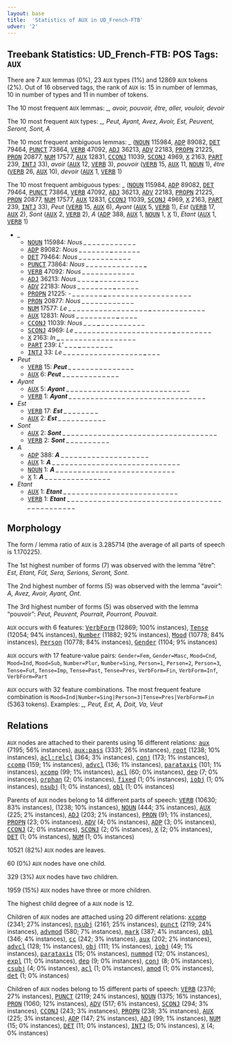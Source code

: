 ```yaml
---
layout: base
title:  'Statistics of AUX in UD_French-FTB'
udver: '2'
---
```


## Treebank Statistics: UD_French-FTB: POS Tags: `AUX`

There are 7 `AUX` lemmas (0%), 23 `AUX` types (1%) and 12869 `AUX` tokens (2%).
Out of 16 observed tags, the rank of `AUX` is: 15 in number of lemmas, 10 in number of types and 11 in number of tokens.

The 10 most frequent `AUX` lemmas: <em>_, avoir, pouvoir, être, aller, vouloir, devoir</em>

The 10 most frequent `AUX` types:  <em>_, Peut, Ayant, Avez, Avoir, Est, Peuvent, Seront, Sont, A</em>

The 10 most frequent ambiguous lemmas: <em>_</em> (<tt><a href="fr_ftb-pos-NOUN.html">NOUN</a></tt> 115984, <tt><a href="fr_ftb-pos-ADP.html">ADP</a></tt> 89082, <tt><a href="fr_ftb-pos-DET.html">DET</a></tt> 79464, <tt><a href="fr_ftb-pos-PUNCT.html">PUNCT</a></tt> 73864, <tt><a href="fr_ftb-pos-VERB.html">VERB</a></tt> 47092, <tt><a href="fr_ftb-pos-ADJ.html">ADJ</a></tt> 36213, <tt><a href="fr_ftb-pos-ADV.html">ADV</a></tt> 22183, <tt><a href="fr_ftb-pos-PROPN.html">PROPN</a></tt> 21225, <tt><a href="fr_ftb-pos-PRON.html">PRON</a></tt> 20877, <tt><a href="fr_ftb-pos-NUM.html">NUM</a></tt> 17577, <tt><a href="fr_ftb-pos-AUX.html">AUX</a></tt> 12831, <tt><a href="fr_ftb-pos-CCONJ.html">CCONJ</a></tt> 11039, <tt><a href="fr_ftb-pos-SCONJ.html">SCONJ</a></tt> 4969, <tt><a href="fr_ftb-pos-X.html">X</a></tt> 2163, <tt><a href="fr_ftb-pos-PART.html">PART</a></tt> 239, <tt><a href="fr_ftb-pos-INTJ.html">INTJ</a></tt> 33), <em>avoir</em> (<tt><a href="fr_ftb-pos-AUX.html">AUX</a></tt> 12, <tt><a href="fr_ftb-pos-VERB.html">VERB</a></tt> 3), <em>pouvoir</em> (<tt><a href="fr_ftb-pos-VERB.html">VERB</a></tt> 15, <tt><a href="fr_ftb-pos-AUX.html">AUX</a></tt> 11, <tt><a href="fr_ftb-pos-NOUN.html">NOUN</a></tt> 1), <em>être</em> (<tt><a href="fr_ftb-pos-VERB.html">VERB</a></tt> 26, <tt><a href="fr_ftb-pos-AUX.html">AUX</a></tt> 10), <em>devoir</em> (<tt><a href="fr_ftb-pos-AUX.html">AUX</a></tt> 1, <tt><a href="fr_ftb-pos-VERB.html">VERB</a></tt> 1)

The 10 most frequent ambiguous types:  <em>_</em> (<tt><a href="fr_ftb-pos-NOUN.html">NOUN</a></tt> 115984, <tt><a href="fr_ftb-pos-ADP.html">ADP</a></tt> 89082, <tt><a href="fr_ftb-pos-DET.html">DET</a></tt> 79464, <tt><a href="fr_ftb-pos-PUNCT.html">PUNCT</a></tt> 73864, <tt><a href="fr_ftb-pos-VERB.html">VERB</a></tt> 47092, <tt><a href="fr_ftb-pos-ADJ.html">ADJ</a></tt> 36213, <tt><a href="fr_ftb-pos-ADV.html">ADV</a></tt> 22183, <tt><a href="fr_ftb-pos-PROPN.html">PROPN</a></tt> 21225, <tt><a href="fr_ftb-pos-PRON.html">PRON</a></tt> 20877, <tt><a href="fr_ftb-pos-NUM.html">NUM</a></tt> 17577, <tt><a href="fr_ftb-pos-AUX.html">AUX</a></tt> 12831, <tt><a href="fr_ftb-pos-CCONJ.html">CCONJ</a></tt> 11039, <tt><a href="fr_ftb-pos-SCONJ.html">SCONJ</a></tt> 4969, <tt><a href="fr_ftb-pos-X.html">X</a></tt> 2163, <tt><a href="fr_ftb-pos-PART.html">PART</a></tt> 239, <tt><a href="fr_ftb-pos-INTJ.html">INTJ</a></tt> 33), <em>Peut</em> (<tt><a href="fr_ftb-pos-VERB.html">VERB</a></tt> 15, <tt><a href="fr_ftb-pos-AUX.html">AUX</a></tt> 6), <em>Ayant</em> (<tt><a href="fr_ftb-pos-AUX.html">AUX</a></tt> 5, <tt><a href="fr_ftb-pos-VERB.html">VERB</a></tt> 1), <em>Est</em> (<tt><a href="fr_ftb-pos-VERB.html">VERB</a></tt> 17, <tt><a href="fr_ftb-pos-AUX.html">AUX</a></tt> 2), <em>Sont</em> (<tt><a href="fr_ftb-pos-AUX.html">AUX</a></tt> 2, <tt><a href="fr_ftb-pos-VERB.html">VERB</a></tt> 2), <em>A</em> (<tt><a href="fr_ftb-pos-ADP.html">ADP</a></tt> 388, <tt><a href="fr_ftb-pos-AUX.html">AUX</a></tt> 1, <tt><a href="fr_ftb-pos-NOUN.html">NOUN</a></tt> 1, <tt><a href="fr_ftb-pos-X.html">X</a></tt> 1), <em>Etant</em> (<tt><a href="fr_ftb-pos-AUX.html">AUX</a></tt> 1, <tt><a href="fr_ftb-pos-VERB.html">VERB</a></tt> 1)


* <em>_</em>
  * <tt><a href="fr_ftb-pos-NOUN.html">NOUN</a></tt> 115984: <em>Nous _ _ <b>_</b> _ _ _ <b>_</b> _ _ _ _ _ _ _</em>
  * <tt><a href="fr_ftb-pos-ADP.html">ADP</a></tt> 89082: <em>Nous _ _ _ _ _ _ _ <b>_</b> _ _ _ _ _ _</em>
  * <tt><a href="fr_ftb-pos-DET.html">DET</a></tt> 79464: <em>Nous _ <b>_</b> _ _ _ <b>_</b> _ _ _ _ _ _ _ _</em>
  * <tt><a href="fr_ftb-pos-PUNCT.html">PUNCT</a></tt> 73864: <em>Nous _ _ _ _ _ _ _ _ _ _ _ _ _ <b>_</b></em>
  * <tt><a href="fr_ftb-pos-VERB.html">VERB</a></tt> 47092: <em>Nous <b>_</b> _ _ _ _ _ _ _ _ _ _ _ <b>_</b> _</em>
  * <tt><a href="fr_ftb-pos-ADJ.html">ADJ</a></tt> 36213: <em>Nous _ _ _ _ <b>_</b> _ _ _ _ _ _ _ _ _</em>
  * <tt><a href="fr_ftb-pos-ADV.html">ADV</a></tt> 22183: <em>Nous _ _ _ _ _ _ _ _ <b>_</b> _ _ _ _ _</em>
  * <tt><a href="fr_ftb-pos-PROPN.html">PROPN</a></tt> 21225: <em>- _ _ _ _ _ _ _ <b>_</b> _ _ _ _ _ _ _ _ _ _ _ _ _ _ _ _ _ _ _</em>
  * <tt><a href="fr_ftb-pos-PRON.html">PRON</a></tt> 20877: <em>Nous _ _ _ _ _ _ _ _ _ _ <b>_</b> <b>_</b> _ _</em>
  * <tt><a href="fr_ftb-pos-NUM.html">NUM</a></tt> 17577: <em>Le _ _ _ _ _ _ _ _ _ _ _ _ _ _ _ _ _ _ <b>_</b> _ _ _ _ _ _ _ _ _ _ _ _</em>
  * <tt><a href="fr_ftb-pos-AUX.html">AUX</a></tt> 12831: <em>Nous _ _ _ _ _ _ _ _ _ <b>_</b> _ _ _ _</em>
  * <tt><a href="fr_ftb-pos-CCONJ.html">CCONJ</a></tt> 11039: <em>Nous _ _ _ <b>_</b> _ _ _ _ _ _ _ _ _ _</em>
  * <tt><a href="fr_ftb-pos-SCONJ.html">SCONJ</a></tt> 4969: <em>Le _ _ _ _ _ _ _ _ _ _ _ _ _ _ _ _ _ _ _ _ _ _ <b>_</b> _ _ _ _ _ _ _ _</em>
  * <tt><a href="fr_ftb-pos-X.html">X</a></tt> 2163: <em>In <b>_</b> _ _ _ _ _ _ _ _ _ _ _ _ _ _ _ _ _</em>
  * <tt><a href="fr_ftb-pos-PART.html">PART</a></tt> 239: <em>L' _ _ _ <b>_</b> _ _ _ _ _ _ _</em>
  * <tt><a href="fr_ftb-pos-INTJ.html">INTJ</a></tt> 33: <em>Le _ _ _ _ _ _ _ _ _ _ _ _ _ _ _ _ _ _ <b>_</b> _ _ _</em>
* <em>Peut</em>
  * <tt><a href="fr_ftb-pos-VERB.html">VERB</a></tt> 15: <em><b>Peut</b> _ _ _ _ _ _ _ _ _ _ _ _ _ _ _</em>
  * <tt><a href="fr_ftb-pos-AUX.html">AUX</a></tt> 6: <em><b>Peut</b> _ _ _ _ _ _ _ _ _ _ _ _ _</em>
* <em>Ayant</em>
  * <tt><a href="fr_ftb-pos-AUX.html">AUX</a></tt> 5: <em><b>Ayant</b> _ _ _ _ _ _ _ _ _ _ _ _ _ _ _ _ _ _ _ _ _ _ _ _ _ _ _ _</em>
  * <tt><a href="fr_ftb-pos-VERB.html">VERB</a></tt> 1: <em><b>Ayant</b> _ _ _ _ _ _ _ _ _ _ _ _ _ _ _ _ _ _ _ _ _ _ _ _ _ _ _ _ _ _ _</em>
* <em>Est</em>
  * <tt><a href="fr_ftb-pos-VERB.html">VERB</a></tt> 17: <em><b>Est</b> _ _ _ _ _ _ _ _</em>
  * <tt><a href="fr_ftb-pos-AUX.html">AUX</a></tt> 2: <em><b>Est</b> _ _ _ _ _ _ _ _ _ _ _</em>
* <em>Sont</em>
  * <tt><a href="fr_ftb-pos-AUX.html">AUX</a></tt> 2: <em><b>Sont</b> _ _ _ _ _ _ _ _ _ _ _ _ _ _ _ _ _ _ _ _ _ _ _ _ _ _ _ _ _ _ _ _ _ _ _</em>
  * <tt><a href="fr_ftb-pos-VERB.html">VERB</a></tt> 2: <em><b>Sont</b> _ _ _ _ _ _ _ _ _ _</em>
* <em>A</em>
  * <tt><a href="fr_ftb-pos-ADP.html">ADP</a></tt> 388: <em><b>A</b> _ _ _ _ _ _ _ _ _ _ _ _ _ _ _ _ _ _ _ _</em>
  * <tt><a href="fr_ftb-pos-AUX.html">AUX</a></tt> 1: <em><b>A</b> _ _ _ _ _ _ _ _ _ _ _ _ _ _ _ _ _ _ _ _ _ _ _ _ _ _ _ _ _</em>
  * <tt><a href="fr_ftb-pos-NOUN.html">NOUN</a></tt> 1: <em><b>A</b> _ _ _ _ _ _ _ _ _ _ _ _ _ _ _ _ _ _ _ _ _ _ _ _ _ _ _</em>
  * <tt><a href="fr_ftb-pos-X.html">X</a></tt> 1: <em><b>A</b> _ _ _ _ _ _ _ _ _ _ _ _ _ _ _</em>
* <em>Etant</em>
  * <tt><a href="fr_ftb-pos-AUX.html">AUX</a></tt> 1: <em><b>Etant</b> _ _ _ _ _ _ _ _ _ _ _ _ _ _ _ _ _ _ _ _ _ _ _ _ _ _</em>
  * <tt><a href="fr_ftb-pos-VERB.html">VERB</a></tt> 1: <em><b>Etant</b> _ _ _ _ _ _ _ _ _ _ _ _ _ _ _ _ _ _ _ _ _ _ _ _ _ _ _ _ _ _ _ _ _ _ _ _ _ _ _ _ _ _ _ _ _ _</em>

## Morphology

The form / lemma ratio of `AUX` is 3.285714 (the average of all parts of speech is 1.170225).

The 1st highest number of forms (7) was observed with the lemma “être”: <em>Est, Etant, Fût, Sera, Serions, Seront, Sont</em>.

The 2nd highest number of forms (5) was observed with the lemma “avoir”: <em>A, Avez, Avoir, Ayant, Ont</em>.

The 3rd highest number of forms (5) was observed with the lemma “pouvoir”: <em>Peut, Peuvent, Pourrait, Pourront, Pouvait</em>.

`AUX` occurs with 6 features: <tt><a href="fr_ftb-feat-VerbForm.html">VerbForm</a></tt> (12869; 100% instances), <tt><a href="fr_ftb-feat-Tense.html">Tense</a></tt> (12054; 94% instances), <tt><a href="fr_ftb-feat-Number.html">Number</a></tt> (11882; 92% instances), <tt><a href="fr_ftb-feat-Mood.html">Mood</a></tt> (10778; 84% instances), <tt><a href="fr_ftb-feat-Person.html">Person</a></tt> (10778; 84% instances), <tt><a href="fr_ftb-feat-Gender.html">Gender</a></tt> (1104; 9% instances)

`AUX` occurs with 17 feature-value pairs: `Gender=Fem`, `Gender=Masc`, `Mood=Cnd`, `Mood=Ind`, `Mood=Sub`, `Number=Plur`, `Number=Sing`, `Person=1`, `Person=2`, `Person=3`, `Tense=Fut`, `Tense=Imp`, `Tense=Past`, `Tense=Pres`, `VerbForm=Fin`, `VerbForm=Inf`, `VerbForm=Part`

`AUX` occurs with 32 feature combinations.
The most frequent feature combination is `Mood=Ind|Number=Sing|Person=3|Tense=Pres|VerbForm=Fin` (5363 tokens).
Examples: <em>_, Peut, Est, A, Doit, Va, Veut</em>


## Relations

`AUX` nodes are attached to their parents using 16 different relations: <tt><a href="fr_ftb-dep-aux.html">aux</a></tt> (7195; 56% instances), <tt><a href="fr_ftb-dep-aux-pass.html">aux:pass</a></tt> (3331; 26% instances), <tt><a href="fr_ftb-dep-root.html">root</a></tt> (1238; 10% instances), <tt><a href="fr_ftb-dep-acl-relcl.html">acl:relcl</a></tt> (364; 3% instances), <tt><a href="fr_ftb-dep-conj.html">conj</a></tt> (173; 1% instances), <tt><a href="fr_ftb-dep-ccomp.html">ccomp</a></tt> (159; 1% instances), <tt><a href="fr_ftb-dep-advcl.html">advcl</a></tt> (136; 1% instances), <tt><a href="fr_ftb-dep-parataxis.html">parataxis</a></tt> (101; 1% instances), <tt><a href="fr_ftb-dep-xcomp.html">xcomp</a></tt> (99; 1% instances), <tt><a href="fr_ftb-dep-acl.html">acl</a></tt> (60; 0% instances), <tt><a href="fr_ftb-dep-dep.html">dep</a></tt> (7; 0% instances), <tt><a href="fr_ftb-dep-orphan.html">orphan</a></tt> (2; 0% instances), <tt><a href="fr_ftb-dep-fixed.html">fixed</a></tt> (1; 0% instances), <tt><a href="fr_ftb-dep-iobj.html">iobj</a></tt> (1; 0% instances), <tt><a href="fr_ftb-dep-nsubj.html">nsubj</a></tt> (1; 0% instances), <tt><a href="fr_ftb-dep-obl.html">obl</a></tt> (1; 0% instances)

Parents of `AUX` nodes belong to 14 different parts of speech: <tt><a href="fr_ftb-pos-VERB.html">VERB</a></tt> (10630; 83% instances),  (1238; 10% instances), <tt><a href="fr_ftb-pos-NOUN.html">NOUN</a></tt> (444; 3% instances), <tt><a href="fr_ftb-pos-AUX.html">AUX</a></tt> (225; 2% instances), <tt><a href="fr_ftb-pos-ADJ.html">ADJ</a></tt> (203; 2% instances), <tt><a href="fr_ftb-pos-PRON.html">PRON</a></tt> (91; 1% instances), <tt><a href="fr_ftb-pos-PROPN.html">PROPN</a></tt> (23; 0% instances), <tt><a href="fr_ftb-pos-ADV.html">ADV</a></tt> (4; 0% instances), <tt><a href="fr_ftb-pos-ADP.html">ADP</a></tt> (3; 0% instances), <tt><a href="fr_ftb-pos-CCONJ.html">CCONJ</a></tt> (2; 0% instances), <tt><a href="fr_ftb-pos-SCONJ.html">SCONJ</a></tt> (2; 0% instances), <tt><a href="fr_ftb-pos-X.html">X</a></tt> (2; 0% instances), <tt><a href="fr_ftb-pos-DET.html">DET</a></tt> (1; 0% instances), <tt><a href="fr_ftb-pos-NUM.html">NUM</a></tt> (1; 0% instances)

10521 (82%) `AUX` nodes are leaves.

60 (0%) `AUX` nodes have one child.

329 (3%) `AUX` nodes have two children.

1959 (15%) `AUX` nodes have three or more children.

The highest child degree of a `AUX` node is 12.

Children of `AUX` nodes are attached using 20 different relations: <tt><a href="fr_ftb-dep-xcomp.html">xcomp</a></tt> (2341; 27% instances), <tt><a href="fr_ftb-dep-nsubj.html">nsubj</a></tt> (2161; 25% instances), <tt><a href="fr_ftb-dep-punct.html">punct</a></tt> (2119; 24% instances), <tt><a href="fr_ftb-dep-advmod.html">advmod</a></tt> (580; 7% instances), <tt><a href="fr_ftb-dep-mark.html">mark</a></tt> (387; 4% instances), <tt><a href="fr_ftb-dep-obl.html">obl</a></tt> (346; 4% instances), <tt><a href="fr_ftb-dep-cc.html">cc</a></tt> (242; 3% instances), <tt><a href="fr_ftb-dep-aux.html">aux</a></tt> (202; 2% instances), <tt><a href="fr_ftb-dep-advcl.html">advcl</a></tt> (128; 1% instances), <tt><a href="fr_ftb-dep-obj.html">obj</a></tt> (111; 1% instances), <tt><a href="fr_ftb-dep-iobj.html">iobj</a></tt> (49; 1% instances), <tt><a href="fr_ftb-dep-parataxis.html">parataxis</a></tt> (15; 0% instances), <tt><a href="fr_ftb-dep-nummod.html">nummod</a></tt> (12; 0% instances), <tt><a href="fr_ftb-dep-expl.html">expl</a></tt> (11; 0% instances), <tt><a href="fr_ftb-dep-dep.html">dep</a></tt> (9; 0% instances), <tt><a href="fr_ftb-dep-conj.html">conj</a></tt> (8; 0% instances), <tt><a href="fr_ftb-dep-csubj.html">csubj</a></tt> (4; 0% instances), <tt><a href="fr_ftb-dep-acl.html">acl</a></tt> (1; 0% instances), <tt><a href="fr_ftb-dep-amod.html">amod</a></tt> (1; 0% instances), <tt><a href="fr_ftb-dep-det.html">det</a></tt> (1; 0% instances)

Children of `AUX` nodes belong to 15 different parts of speech: <tt><a href="fr_ftb-pos-VERB.html">VERB</a></tt> (2376; 27% instances), <tt><a href="fr_ftb-pos-PUNCT.html">PUNCT</a></tt> (2119; 24% instances), <tt><a href="fr_ftb-pos-NOUN.html">NOUN</a></tt> (1375; 16% instances), <tt><a href="fr_ftb-pos-PRON.html">PRON</a></tt> (1060; 12% instances), <tt><a href="fr_ftb-pos-ADV.html">ADV</a></tt> (517; 6% instances), <tt><a href="fr_ftb-pos-SCONJ.html">SCONJ</a></tt> (294; 3% instances), <tt><a href="fr_ftb-pos-CCONJ.html">CCONJ</a></tt> (243; 3% instances), <tt><a href="fr_ftb-pos-PROPN.html">PROPN</a></tt> (238; 3% instances), <tt><a href="fr_ftb-pos-AUX.html">AUX</a></tt> (225; 3% instances), <tt><a href="fr_ftb-pos-ADP.html">ADP</a></tt> (147; 2% instances), <tt><a href="fr_ftb-pos-ADJ.html">ADJ</a></tt> (99; 1% instances), <tt><a href="fr_ftb-pos-NUM.html">NUM</a></tt> (15; 0% instances), <tt><a href="fr_ftb-pos-DET.html">DET</a></tt> (11; 0% instances), <tt><a href="fr_ftb-pos-INTJ.html">INTJ</a></tt> (5; 0% instances), <tt><a href="fr_ftb-pos-X.html">X</a></tt> (4; 0% instances)

